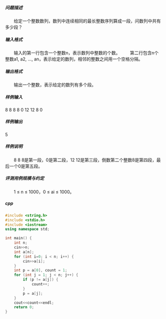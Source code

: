 ##### 问题描述
　　给定一个整数数列，数列中连续相同的最长整数序列算成一段，问数列中共有多少段？
##### 输入格式
　　输入的第一行包含一个整数n，表示数列中整数的个数。
　　第二行包含n个整数a1, a2, …, an，表示给定的数列，相邻的整数之间用一个空格分隔。
##### 输出格式
　　输出一个整数，表示给定的数列有多个段。
##### 样例输入
8
8 8 8 0 12 12 8 0
##### 样例输出
5
##### 样例说明
　　8 8 8是第一段，0是第二段，12 12是第三段，倒数第二个整数8是第四段，最后一个0是第五段。
##### 评测用例规模与约定
　　1 ≤ n ≤ 1000，0 ≤ ai ≤ 1000。
##### cpp
```c++
#include <string.h>
#include <stdio.h>
#include <iostream>
using namespace std;

int main() {
    int n;
    cin>>n;
    int a[n];
    for (int i=0; i < n; i++) {
        cin>>a[i];
    }
    int p = a[0], count = 1;
    for (int j = 1; j < n; j++) {
        if (p != a[j]) {
            count++;
        }
        p = a[j];
    }
    cout<<count<<endl;
    return 0;
}
```